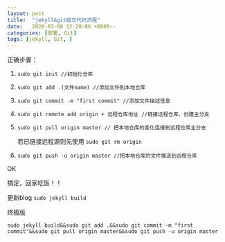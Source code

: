 ```yaml
---
layout: post
title:  "jekyll&git提交代码流程"
date:   2020-03-08 12:20:06 +0800--
categories: [部署, Git]
tags: [jekyll, Git, ]  
---
```

正确步骤：

1. ```sudo git init //初始化仓库```



2. `sudo git add .(文件name) //添加文件到本地仓库`



3. `sudo git commit -m "first commit" //添加文件描述信息`



4. `sudo git remote add origin + 远程仓库地址 //链接远程仓库，创建主分支`



5. `sudo git pull origin master // 把本地仓库的变化连接到远程仓库主分支`

   若已链接远程源则先使用  `sudo git rm origin`





6. `sudo git push -u origin master //把本地仓库的文件推送到远程仓库`

 

OK

搞定，回家吃饭！！

更新blog  `sudo jekyll build`

终极版

```
sudo jekyll build&&sudo git add .&&sudo git commit -m "first commit"&&sudo git pull origin master&&sudo git push -u origin master
```



